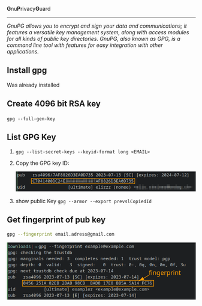 **G**nu**P**rivacy**G**uard
***

*GnuPG allows you to encrypt and sign your data and communications; it features a versatile key management system, along with access modules for all kinds of public key directories. GnuPG, also known as _GPG_, is a command line tool with features for easy integration with other applications.*

## Install gpg

Was already installed

## Create 4096 bit RSA key

`gpg --full-gen-key`

## List GPG Key

1. `gpg --list-secret-keys --keyid-format long <EMAIL>`

2. Copy the GPG key ID:
   
   ![Pasted image 20230713105242](../../../../../ressources/Pasted%20image%2020230713105242.png)

3. show public Key `gpg --armor --export prevslCopiedId`

## Get fingerprint of pub key

```sh
gpg --fingerprint email.adress@gmail.com
```

![Pasted image 20230713103255](../../../../../ressources/Pasted%20image%2020230713103255.png)